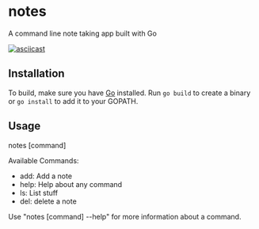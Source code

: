 # notes
A command line note taking app built with Go

[![asciicast](https://asciinema.org/a/JMZxtuxEPfrbFrOmj7uaobqKt.svg)](https://asciinema.org/a/JMZxtuxEPfrbFrOmj7uaobqKt)

## Installation
To build, make sure you have [Go](https://golang.org/dl/) installed. Run `go build` to 
create a binary or `go install` to add it to your GOPATH.

## Usage
  notes [command]
  
Available Commands:
  - add: Add a note
  - help: Help about any command
  - ls: List stuff
  - del: delete a note

Use "notes [command] --help" for more information about a command.

